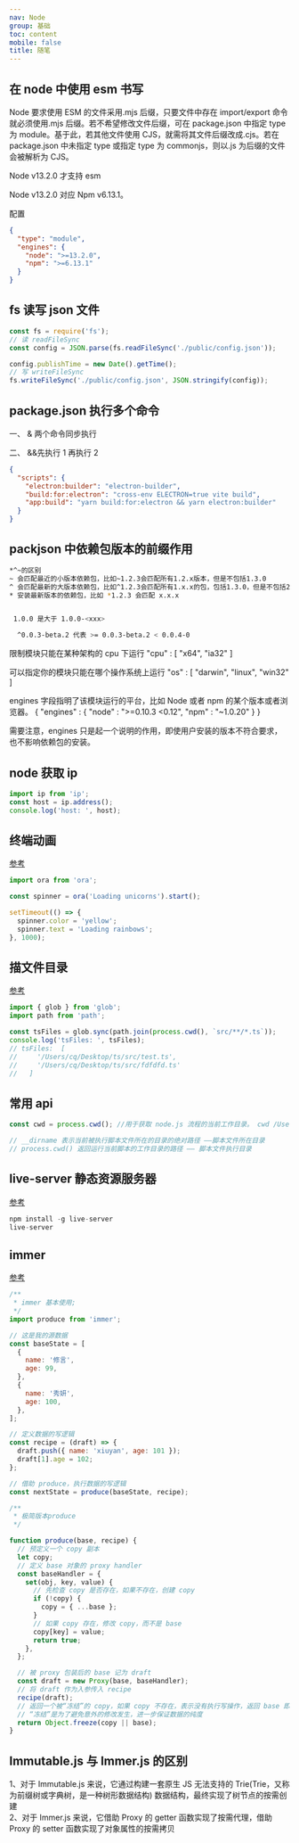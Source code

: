 ```yaml
---
nav: Node
group: 基础
toc: content
mobile: false
title: 随笔
---
```


## 在 node 中使用 esm 书写

Node 要求使用 ESM 的文件采用.mjs 后缀，只要文件中存在 import/export 命令就必须使用.mjs 后缀。若不希望修改文件后缀，可在 package.json 中指定 type 为 module。基于此，若其他文件使用 CJS，就需将其文件后缀改成.cjs。若在 package.json 中未指定 type 或指定 type 为 commonjs，则以.js 为后缀的文件会被解析为 CJS。

Node v13.2.0 才支持 esm

Node v13.2.0 对应 Npm v6.13.1。

配置

```json
{
  "type": "module",
  "engines": {
    "node": ">=13.2.0",
    "npm": ">=6.13.1"
  }
}
```

## fs 读写 json 文件

```js
const fs = require('fs');
// 读 readFileSync
const config = JSON.parse(fs.readFileSync('./public/config.json'));

config.publishTime = new Date().getTime();
// 写 writeFileSync
fs.writeFileSync('./public/config.json', JSON.stringify(config));
```

## package.json 执行多个命令

一、 &
两个命令同步执行

二、 &&先执行 1 再执行 2

```json
{
  "scripts": {
    "electron:builder": "electron-builder",
    "build:for:electron": "cross-env ELECTRON=true vite build",
    "app:build": "yarn build:for:electron && yarn electron:builder"
  }
}
```

## packjson 中依赖包版本的前缀作用

```bash
*^~的区别
~ 会匹配最近的小版本依赖包，比如~1.2.3会匹配所有1.2.x版本，但是不包括1.3.0
^ 会匹配最新的大版本依赖包，比如^1.2.3会匹配所有1.x.x的包，包括1.3.0，但是不包括2.0.0
* 安装最新版本的依赖包，比如 *1.2.3 会匹配 x.x.x


 1.0.0 是⼤于 1.0.0-<xxx>

  ^0.0.3-beta.2 代表 >= 0.0.3-beta.2 < 0.0.4-0
```

限制模块只能在某种架构的 cpu 下运行
"cpu" : [ "x64", "ia32" ]

可以指定你的模块只能在哪个操作系统上运行
"os" : [ "darwin", "linux", "win32" ]

engines 字段指明了该模块运行的平台，比如 Node 或者 npm 的某个版本或者浏览器。
{ "engines" : { "node" : ">=0.10.3 <0.12", "npm" : "~1.0.20" } }

需要注意，engines 只是起一个说明的作用，即使用户安装的版本不符合要求，也不影响依赖包的安装。

## node 获取 ip

```js
import ip from 'ip';
const host = ip.address();
console.log('host: ', host);
```

## 终端动画

<a target="_blank" href="https://www.npmjs.com/package/ora">参考</a>

```js
import ora from 'ora';

const spinner = ora('Loading unicorns').start();

setTimeout(() => {
  spinner.color = 'yellow';
  spinner.text = 'Loading rainbows';
}, 1000);
```

## 描文件目录

<a target="_blank" href="https://www.npmjs.com/package/glob">参考</a>

```js
import { glob } from 'glob';
import path from 'path';

const tsFiles = glob.sync(path.join(process.cwd(), `src/**/*.ts`));
console.log('tsFiles: ', tsFiles);
// tsFiles:  [
//     '/Users/cq/Desktop/ts/src/test.ts',
//     '/Users/cq/Desktop/ts/src/fdfdfd.ts'
//   ]
```

## 常用 api

```js
const cwd = process.cwd(); //用于获取 node.js 流程的当前工作目录。 cwd /Users/cq/Desktop/node

// __dirname 表示当前被执行脚本文件所在的目录的绝对路径 ——脚本文件所在目录
// process.cwd() 返回运行当前脚本的工作目录的路径 —— 脚本文件执行目录
```

## live-server 静态资源服务器

<a href="https://www.npmjs.com/package/live-server">参考</a>

```js
npm install -g live-server
live-server
```

## immer

<a href="https://zhuanlan.zhihu.com/p/146773995">参考</a>

```js
/**
 * immer 基本使用;
 */
import produce from 'immer';

// 这是我的源数据
const baseState = [
  {
    name: '修言',
    age: 99,
  },
  {
    name: '秀妍',
    age: 100,
  },
];

// 定义数据的写逻辑
const recipe = (draft) => {
  draft.push({ name: 'xiuyan', age: 101 });
  draft[1].age = 102;
};

// 借助 produce，执行数据的写逻辑
const nextState = produce(baseState, recipe);

/**
 * 极简版本produce
 */

function produce(base, recipe) {
  // 预定义一个 copy 副本
  let copy;
  // 定义 base 对象的 proxy handler
  const baseHandler = {
    set(obj, key, value) {
      // 先检查 copy 是否存在，如果不存在，创建 copy
      if (!copy) {
        copy = { ...base };
      }
      // 如果 copy 存在，修改 copy，而不是 base
      copy[key] = value;
      return true;
    },
  };

  // 被 proxy 包装后的 base 记为 draft
  const draft = new Proxy(base, baseHandler);
  // 将 draft 作为入参传入 recipe
  recipe(draft);
  // 返回一个被“冻结”的 copy，如果 copy 不存在，表示没有执行写操作，返回 base 即可
  // “冻结”是为了避免意外的修改发生，进一步保证数据的纯度
  return Object.freeze(copy || base);
}
```

## Immutable.js 与 Immer.js 的区别

1、对于 Immutable.js 来说，它通过构建一套原生 JS 无法支持的 Trie(Trie，又称为前缀树或字典树，是一种树形数据结构) 数据结构，最终实现了树节点的按需创建 <br/>
2、对于 Immer.js 来说，它借助 Proxy 的 getter 函数实现了按需代理，借助 Proxy 的 setter 函数实现了对象属性的按需拷贝 <br/>
